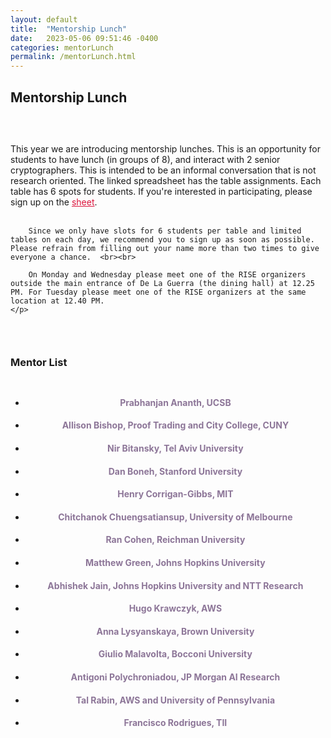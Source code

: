 ```yaml
---
layout: default
title:  "Mentorship Lunch"
date:   2023-05-06 09:51:46 -0400
categories: mentorLunch
permalink: /mentorLunch.html
---
```


<h2>Mentorship Lunch</h2>

<div style="padding-top: 30px;"></div>

<div class="announce">
	<p>
This year we are introducing mentorship lunches. This is an opportunity for students to have lunch (in groups of 8), and interact with 2 senior cryptographers. This is intended to be an informal conversation that is not research oriented. The linked spreadsheet has the table assignments. Each table has 6 spots for students. If you're interested in participating, please sign up on the <a href="https://docs.google.com/spreadsheets/d/1LwsQ8-gHMZKN1ABzRadgauvGVWFGi2vfD2SFXtEpshs/edit?usp=sharing" style="color:crimson;">sheet</a>. <br><br>
		
		Since we only have slots for 6 students per table and limited tables on each day, we recommend you to sign up as soon as possible. Please refrain from filling out your name more than two times to give everyone a chance.  <br><br>
		
		On Monday and Wednesday please meet one of the RISE organizers outside the main entrance of De La Guerra (the dining hall) at 12.25 PM. For Tuesday please meet one of the RISE organizers at the same location at 12.40 PM.
	</p>
</div>	

<div style="padding-top: 30px;"></div>
<h3>Mentor List</h3>
<div style="padding-top: 10px;"></div>
<center>
<ul>
        <li><h4 style="color:#8d7698">Prabhanjan Ananth, UCSB</h4></li>
        <li><h4 style="color:#8d7698">Allison Bishop, Proof Trading and City College, CUNY</h4></li>
        <li><h4 style="color:#8d7698">Nir Bitansky, Tel Aviv University</h4></li>
        <li><h4 style="color:#8d7698">Dan Boneh, Stanford University</h4></li>
        <li><h4 style="color:#8d7698">Henry Corrigan-Gibbs, MIT</h4></li>
        <li><h4 style="color:#8d7698">Chitchanok Chuengsatiansup, University of Melbourne</h4></li>
        <li><h4 style="color:#8d7698">Ran Cohen, Reichman University</h4></li>
        <li><h4 style="color:#8d7698">Matthew Green, Johns Hopkins University</h4></li>
        <li><h4 style="color:#8d7698">Abhishek Jain, Johns Hopkins University and NTT Research</h4></li>
        <li><h4 style="color:#8d7698">Hugo Krawczyk, AWS</h4></li>
        <li><h4 style="color:#8d7698">Anna Lysyanskaya, Brown University</h4></li>
        <li><h4 style="color:#8d7698">Giulio Malavolta, Bocconi University</h4></li>
        <li><h4 style="color:#8d7698">Antigoni Polychroniadou, JP Morgan AI Research</h4></li>
        <li><h4 style="color:#8d7698">Tal Rabin, AWS and University of Pennsylvania</h4></li>
        <li><h4 style="color:#8d7698">Francisco Rodrigues, TII</h4></li>
    </ul>
</center>

<iframe src="" width="800" height="600" frameborder="0" marginheight="0" marginwidth="0"></iframe>


<div style="padding-bottom: 60px;"></div>
